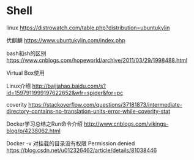 # Shell

linux
https://distrowatch.com/table.php?distribution=ubuntukylin

优麒麟
https://www.ubuntukylin.com/index.php


bash和sh的区别
https://www.cnblogs.com/hopeworld/archive/2011/03/29/1998488.html


Virtual Box使用

Linux介绍
http://baijiahao.baidu.com/s?id=1597911999197622652&wfr=spider&for=pc

coverity
https://stackoverflow.com/questions/37181873/intermediate-directory-contains-no-translation-units-error-while-coverity-stat

Docker学习总结之Run命令介绍
http://www.cnblogs.com/vikings-blog/p/4238062.html

Docker -v 对挂载的目录没有权限 Permission denied
https://blog.csdn.net/u012326462/article/details/81038446
